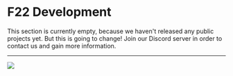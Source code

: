 # F22 Development
This section is currently empty, because we haven't released any public projects yet. But this is going to change! Join our Discord server in order to contact us and gain more information. 
<hr/>
<img src="https://invidget.switchblade.xyz/986913174206951454">
